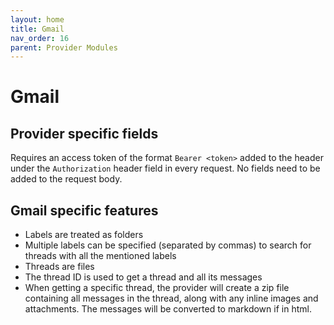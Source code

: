 ```yaml
---
layout: home
title: Gmail
nav_order: 16
parent: Provider Modules
---
```


# Gmail

## Provider specific fields

Requires an access token of the format `Bearer <token>` added to the header under the `Authorization` header field in every request. No fields need to be added to the request body.

## Gmail specific features

- Labels are treated as folders
- Multiple labels can be specified (separated by commas) to search for threads with all the mentioned labels
- Threads are files
- The thread ID is used to get a thread and all its messages
- When getting a specific thread, the provider will create a zip file containing all messages in the thread, along with any inline images and attachments. The messages will be converted to markdown if in html.
